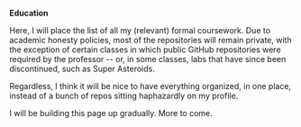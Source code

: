 **Education** 

Here, I will place the list of all my (relevant) formal coursework. Due to academic honesty policies, most of the repositories will remain private, with the exception of certain classes in which public GitHub repositories were required by the professor -- or, in some classes, labs that have since been discontinued, such as Super Asteroids. 

Regardless, I think it will be nice to have everything organized, in one place, instead of a bunch of repos sitting haphazardly on my profile. 

I will be building this page up gradually. More to come. 
